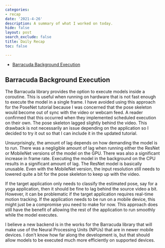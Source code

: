 ```yaml
---
categories:
- recap
date: '2021-4-26'
description: A summary of what I worked on today.
hide: false
layout: post
search_exclude: false
title: Daily Recap
toc: false

---
```


* [Barracuda Background Execution](#barracuda-background-execution)

  

## Barracuda Background Execution

The Barracuda library provides the option to execute models inside a coroutine. This is useful when running on hardware that is not fast enough to execute the model in a single frame. I have avoided using this approach for the PoseNet tutorial because I was concerned that the pose skeleton would become out of sync with the video or webcam feed. A reader confirmed that this occurred when they implemented scheduled execution on their own. The pose skeleton lagged slightly behind the video. This drawback is not necessarily an issue depending on the application so I decided to try it out so that I can include it in the updated tutorial. 

Unsurprisingly, the amount of lag depends on how demanding the model is to run. There was a negligible amount of lag when running either the ResNet or MobileNet versions of the model on the GPU. There was also a significant increase in frame rate. Executing the model in the background on the CPU results in a significant amount of lag. The ResNet model is basically unusable. Even with the MobileNet version, the input resolution still needs to lowered quite a bit for the pose skeleton to keep up with the video. 

If the target application only needs to classify the estimated pose, say for a yoga application, then it should be fine to lag behind the source video a bit. However, it can be problematic if the target application requires real-time motion tracking. If the application needs to be run on a mobile device, this might just be a compromise you need to make for now. This approach does still have the benefit of allowing the rest of the application to run smoothly while the model executes.

I believe a new backend is in the works for the Barracuda library that will make use of the Neural Processing Units (NPUs) that are in newer mobile devices. I don't know how far along the development is, but that should allow models to be executed much more efficiently on supported devices.
